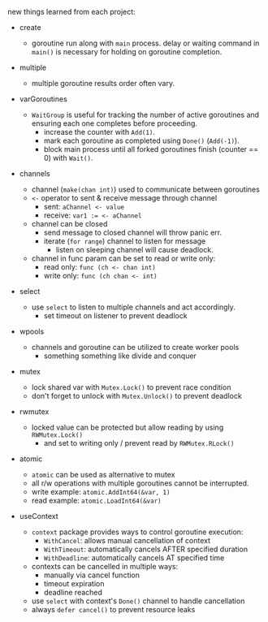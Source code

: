 new things learned from each project:
* create
    * goroutine run along with `main` process. delay or waiting command in `main()` is necessary for holding on goroutine completion.

* multiple
    * multiple goroutine results order often vary.

* varGoroutines
    * `WaitGroup` is useful for tracking the number of active goroutines and ensuring each one completes before proceeding.
        * increase the counter with `Add(1)`.
        * mark each goroutine as completed using `Done()` (`Add(-1)`).
        * block main process until all forked goroutines finish (counter == 0) with `Wait()`.

* channels
    * channel (`make(chan int)`) used to communicate between goroutines
    * `<-` operator to sent & receive message through channel
        * sent: `aChannel <- value`
        * receive: `var1 := <- aChannel`
    * channel can be closed
        * send message to closed channel will throw panic err.
        * iterate (`for range`) channel to listen for message
            * listen on sleeping channel will cause deadlock.
    * channel in func param can be set to read or write only:
        * read only: `func (ch <- chan int)`
        * write only: `func (ch chan <- int)`

* select
    * use `select` to listen to multiple channels and act accordingly.
        * set timeout on listener to prevent deadlock

* wpools
    * channels and goroutine can be utilized to create worker pools
        * something something like divide and conquer

* mutex
    * lock shared var with `Mutex.Lock()` to prevent race condition
    * don't forget to unlock with `Mutex.Unlock()` to prevent deadlock

* rwmutex
    * locked value can be protected but allow reading by using `RWMutex.Lock()`
        * and set to writing only / prevent read by `RWMutex.RLock()`

* atomic
    * `atomic` can be used as alternative to mutex
    * all r/w operations with multiple goroutines cannot be interrupted.
    * write example: `atomic.AddInt64(&var, 1)`
    * read example: `atomic.LoadInt64(&var)`

* useContext
    * `context` package provides ways to control goroutine execution:
        * `WithCancel`: allows manual cancellation of context
        * `WithTimeout`: automatically cancels AFTER specified duration
        * `WithDeadline`: automatically cancels AT specified time
    * contexts can be cancelled in multiple ways:
        * manually via cancel function
        * timeout expiration 
        * deadline reached
    * use `select` with context's `Done()` channel to handle cancellation
    * always `defer cancel()` to prevent resource leaks